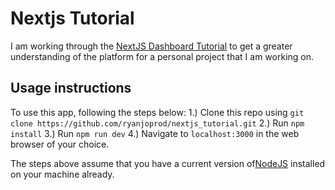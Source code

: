 # Nextjs Tutorial
I am working through the [NextJS Dashboard Tutorial](https://nextjs.org/learn/dashboard-app) to get a greater understanding of the platform for a personal project that I am working on.

## Usage instructions
To use this app, following the steps below:
1.) Clone this repo using `git clone https://github.com/ryanjoprod/nextjs_tutorial.git`
2.) Run `npm install`
3.) Run `npm run dev`
4.) Navigate to `localhost:3000` in the web browser of your choice.

The steps above assume that you have a current version of[NodeJS](https://nodejs.org) installed on your machine already.
